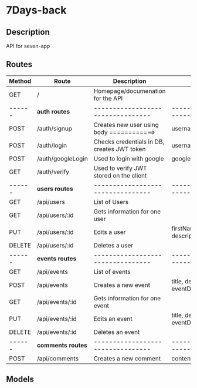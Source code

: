 # 7Days-back

## Description

API for seven-app

## Routes

| Method | Route               | Description                                 | Body                                       |
| ------ | ------------------- | ------------------------------------------- | ------------------------------------------ |
| GET    | /                   | Homepage/documenation for the API           |                                            |
| ------ | **auth routes**     | ---------------------------------           | ----------------------------               |
| POST   | /auth/signup        | Creates new user using body ============>   | username,email,password                    |
| POST   | /auth/login         | Checks credentials in DB, creates JWT token | username,password                          |
| POST   | /auth/googleLogin   | Used to login with google                   | google token                               |
| GET    | /auth/verify        | Used to verify JWT stored on the client     |                                            |
| ------ | **users routes**    | ---------------------------------           | ----------------------------               |
| GET    | /api/users          | List of Users                               |                                            |
| GET    | /api/users/:id      | Gets information for one user               |                                            |
| PUT    | /api/users/:id      | Edits a user                                | firstName, lastName, description           |
| DELETE | /api/users/:id      | Deletes a user                              |                                            |
| ------ | **events routes**   | ---------------------------------           | ----------------------------               |
| GET    | /api/events         | List of events                              |                                            |
| POST   | /api/events         | Creates a new event                         | title, description, eventDate, maxAtendees |
| GET    | /api/events/:id     | Gets information for one event              |                                            |
| PUT    | /api/events/:id     | Edits an event                              | title, description, eventDate, maxAtendees |
| DELETE | /api/events/:id     | Deletes an event                            |                                            |
| ------ | **comments routes** | ---------------------------------           | ----------------------------               |
| POST   | /api/comments       | Creates a new comment                       | content, authorId, eventId                 |

## Models
